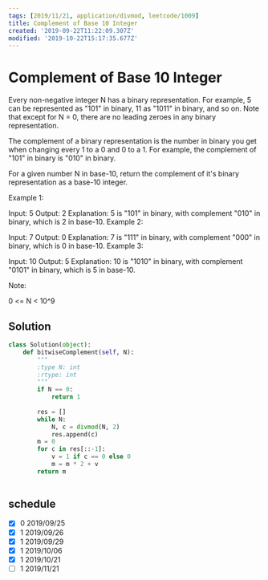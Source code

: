 ```yaml
---
tags: [2019/11/21, application/divmod, leetcode/1009]
title: Complement of Base 10 Integer
created: '2019-09-22T11:22:09.307Z'
modified: '2019-10-22T15:17:35.677Z'
---
```


# Complement of Base 10 Integer

Every non-negative integer N has a binary representation.  For example, 5 can be represented as "101" in binary, 11 as "1011" in binary, and so on.  Note that except for N = 0, there are no leading zeroes in any binary representation.

The complement of a binary representation is the number in binary you get when changing every 1 to a 0 and 0 to a 1.  For example, the complement of "101" in binary is "010" in binary.

For a given number N in base-10, return the complement of it's binary representation as a base-10 integer.

 

Example 1:

Input: 5
Output: 2
Explanation: 5 is "101" in binary, with complement "010" in binary, which is 2 in base-10.
Example 2:

Input: 7
Output: 0
Explanation: 7 is "111" in binary, with complement "000" in binary, which is 0 in base-10.
Example 3:

Input: 10
Output: 5
Explanation: 10 is "1010" in binary, with complement "0101" in binary, which is 5 in base-10.
 

Note:

0 <= N < 10^9

## Solution

```python
class Solution(object):
    def bitwiseComplement(self, N):
        """
        :type N: int
        :rtype: int
        """
        if N == 0:
            return 1
        
        res = []
        while N:
            N, c = divmod(N, 2)
            res.append(c)
        m = 0
        for c in res[::-1]:
            v = 1 if c == 0 else 0
            m = m * 2 + v
        return m
                
```

## schedule

* [x] 0 2019/09/25
* [x] 1 2019/09/26
* [x] 1 2019/09/29
* [x] 1 2019/10/06
* [x] 1 2019/10/21
* [ ] 1 2019/11/21
